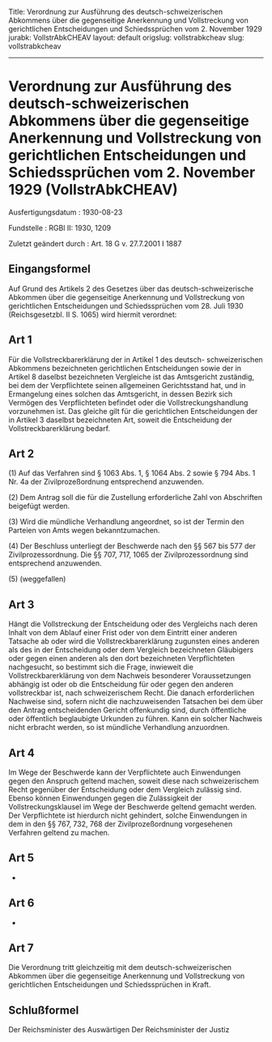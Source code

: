 Title: Verordnung zur Ausführung des deutsch-schweizerischen Abkommens über die gegenseitige
  Anerkennung und Vollstreckung von gerichtlichen Entscheidungen und Schiedssprüchen
  vom 2. November 1929
jurabk: VollstrAbkCHEAV
layout: default
origslug: vollstrabkcheav
slug: vollstrabkcheav

---

# Verordnung zur Ausführung des deutsch-schweizerischen Abkommens über die gegenseitige Anerkennung und Vollstreckung von gerichtlichen Entscheidungen und Schiedssprüchen vom 2. November 1929 (VollstrAbkCHEAV)

Ausfertigungsdatum
:   1930-08-23

Fundstelle
:   RGBl II: 1930, 1209

Zuletzt geändert durch
:   Art. 18 G v. 27.7.2001 I 1887


## Eingangsformel

Auf Grund des Artikels 2 des Gesetzes über das deutsch-schweizerische
Abkommen über die gegenseitige Anerkennung und Vollstreckung von
gerichtlichen Entscheidungen und Schiedssprüchen vom 28. Juli 1930
(Reichsgesetzbl. II S. 1065) wird hiermit verordnet:


## Art 1

Für die Vollstreckbarerklärung der in Artikel 1 des deutsch-
schweizerischen Abkommens bezeichneten gerichtlichen Entscheidungen
sowie der in Artikel 8 daselbst bezeichneten Vergleiche ist das
Amtsgericht zuständig, bei dem der Verpflichtete seinen allgemeinen
Gerichtsstand hat, und in Ermangelung eines solchen das Amtsgericht,
in dessen Bezirk sich Vermögen des Verpflichteten befindet oder die
Vollstreckungshandlung vorzunehmen ist. Das gleiche gilt für die
gerichtlichen Entscheidungen der in Artikel 3 daselbst bezeichneten
Art, soweit die Entscheidung der Vollstreckbarerklärung bedarf.


## Art 2

(1) Auf das Verfahren sind § 1063 Abs. 1, § 1064 Abs. 2 sowie § 794
Abs. 1 Nr. 4a der Zivilprozeßordnung entsprechend anzuwenden.

(2) Dem Antrag soll die für die Zustellung erforderliche Zahl von
Abschriften beigefügt werden.

(3) Wird die mündliche Verhandlung angeordnet, so ist der Termin den
Parteien von Amts wegen bekanntzumachen.

(4) Der Beschluss unterliegt der Beschwerde nach den §§ 567 bis 577
der Zivilprozessordnung. Die §§ 707, 717, 1065 der Zivilprozessordnung
sind entsprechend anzuwenden.

(5) (weggefallen)


## Art 3

Hängt die Vollstreckung der Entscheidung oder des Vergleichs nach
deren Inhalt von dem Ablauf einer Frist oder von dem Eintritt einer
anderen Tatsache ab oder wird die Vollstreckbarerklärung zugunsten
eines anderen als des in der Entscheidung oder dem Vergleich
bezeichneten Gläubigers oder gegen einen anderen als den dort
bezeichneten Verpflichteten nachgesucht, so bestimmt sich die Frage,
inwieweit die Vollstreckbarerklärung von dem Nachweis besonderer
Voraussetzungen abhängig ist oder ob die Entscheidung für oder gegen
den anderen vollstreckbar ist, nach schweizerischem Recht. Die danach
erforderlichen Nachweise sind, sofern nicht die nachzuweisenden
Tatsachen bei dem über den Antrag entscheidenden Gericht offenkundig
sind, durch öffentliche oder öffentlich beglaubigte Urkunden zu
führen. Kann ein solcher Nachweis nicht erbracht werden, so ist
mündliche Verhandlung anzuordnen.


## Art 4

Im Wege der Beschwerde kann der Verpflichtete auch Einwendungen gegen
den Anspruch geltend machen, soweit diese nach schweizerischem Recht
gegenüber der Entscheidung oder dem Vergleich zulässig sind. Ebenso
können Einwendungen gegen die Zulässigkeit der Vollstreckungsklausel
im Wege der Beschwerde geltend gemacht werden. Der Verpflichtete ist
hierdurch nicht gehindert, solche Einwendungen in dem in den §§ 767,
732, 768 der Zivilprozeßordnung vorgesehenen Verfahren geltend zu
machen.


## Art 5

-


## Art 6

-


## Art 7

Die Verordnung tritt gleichzeitig mit dem deutsch-schweizerischen
Abkommen über die gegenseitige Anerkennung und Vollstreckung von
gerichtlichen Entscheidungen und Schiedssprüchen in Kraft.


## Schlußformel

Der Reichsminister des Auswärtigen
Der Reichsminister der Justiz


